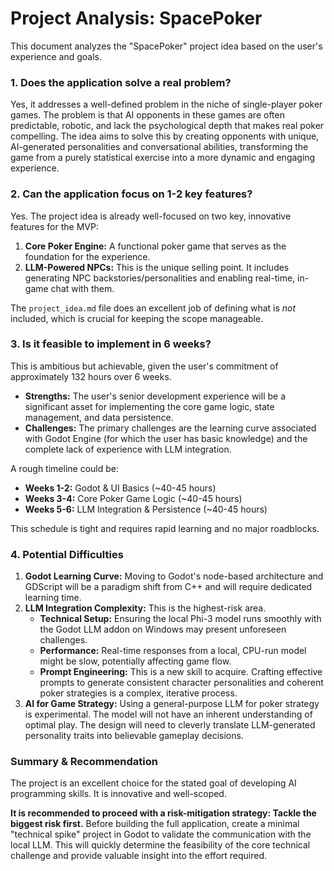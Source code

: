 # Project Analysis: SpacePoker

This document analyzes the "SpacePoker" project idea based on the user's experience and goals.

### 1. Does the application solve a real problem?
Yes, it addresses a well-defined problem in the niche of single-player poker games. The problem is that AI opponents in these games are often predictable, robotic, and lack the psychological depth that makes real poker compelling. The idea aims to solve this by creating opponents with unique, AI-generated personalities and conversational abilities, transforming the game from a purely statistical exercise into a more dynamic and engaging experience.

### 2. Can the application focus on 1-2 key features?
Yes. The project idea is already well-focused on two key, innovative features for the MVP:
1.  **Core Poker Engine:** A functional poker game that serves as the foundation for the experience.
2.  **LLM-Powered NPCs:** This is the unique selling point. It includes generating NPC backstories/personalities and enabling real-time, in-game chat with them.

The `project_idea.md` file does an excellent job of defining what is *not* included, which is crucial for keeping the scope manageable.

### 3. Is it feasible to implement in 6 weeks?
This is ambitious but achievable, given the user's commitment of approximately 132 hours over 6 weeks.

*   **Strengths:** The user's senior development experience will be a significant asset for implementing the core game logic, state management, and data persistence.
*   **Challenges:** The primary challenges are the learning curve associated with Godot Engine (for which the user has basic knowledge) and the complete lack of experience with LLM integration.

A rough timeline could be:
*   **Weeks 1-2:** Godot & UI Basics (~40-45 hours)
*   **Weeks 3-4:** Core Poker Game Logic (~40-45 hours)
*   **Weeks 5-6:** LLM Integration & Persistence (~40-45 hours)

This schedule is tight and requires rapid learning and no major roadblocks.

### 4. Potential Difficulties
1.  **Godot Learning Curve:** Moving to Godot's node-based architecture and GDScript will be a paradigm shift from C++ and will require dedicated learning time.
2.  **LLM Integration Complexity:** This is the highest-risk area.
    *   **Technical Setup:** Ensuring the local Phi-3 model runs smoothly with the Godot LLM addon on Windows may present unforeseen challenges.
    *   **Performance:** Real-time responses from a local, CPU-run model might be slow, potentially affecting game flow.
    *   **Prompt Engineering:** This is a new skill to acquire. Crafting effective prompts to generate consistent character personalities and coherent poker strategies is a complex, iterative process.
3.  **AI for Game Strategy:** Using a general-purpose LLM for poker strategy is experimental. The model will not have an inherent understanding of optimal play. The design will need to cleverly translate LLM-generated personality traits into believable gameplay decisions.

### Summary & Recommendation
The project is an excellent choice for the stated goal of developing AI programming skills. It is innovative and well-scoped.

**It is recommended to proceed with a risk-mitigation strategy: Tackle the biggest risk first.** Before building the full application, create a minimal "technical spike" project in Godot to validate the communication with the local LLM. This will quickly determine the feasibility of the core technical challenge and provide valuable insight into the effort required.
